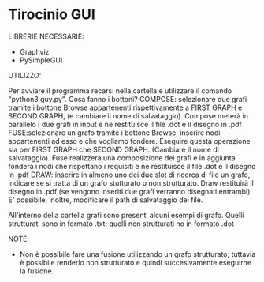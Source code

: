# Tirocinio GUI

LIBRERIE NECESSARIE:
  - Graphviz
  - PySimpleGUI
  
UTILIZZO:

  Per avviare il programma recarsi nella cartella e utilizzare il comando "python3 guy.py".
  Cosa fanno i bottoni?
  COMPOSE: selezionare due grafi tramite i bottone Browse appartenenti rispettivamente a FIRST GRAPH e SECOND GRAPH,
  (e cambiare il nome di salvataggio). Compose meterà in parallelo i due grafi in input e ne restituisce il file .dot
  e il disegno in .pdf
  FUSE:selezionare un grafo tramite i bottone Browse, inserire nodi appartenenti ad esso e che vogliamo fondere.
  Eseguire questa operazione sia per FIRST GRAPH che SECOND GRAPH. (Cambiare il nome di salvataggio).
  Fuse realizzerà una composizione dei grafi e in aggiunta fonderà i nodi che rispettano i requisiti e ne restituisce 
  il file .dot e il disegno in .pdf
  DRAW: inserire in almeno uno dei due slot di ricerca di file un grafo, indicare se si tratta di un grafo stutturato 
  o non strutturato. Draw restituirà il disegno in .pdf (se vengono inseriti due grafi verranno disegnati entrambi).
  E' possibile, inoltre, modificare il path di salvataggio dei file.
  
  All'interno della cartella grafi sono presenti alcuni esempi di grafo. Quelli strutturati sono in formato .txt;
  quelli non strutturati no in formato .dot

NOTE:
  - Non è possibile fare una fusione utilizzando un grafo strutturato; tuttavia è possibile renderlo non strutturato e quindi
    succesivamente eseguirne la fusione.
